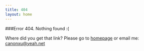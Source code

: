 ```yaml
---
title: 404
layout: home
---
```


###Error 404. Nothing found :(

Where did you get that link? Please go to [homepage](/) or email me: canonxu@yeah.net

